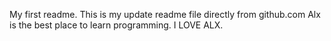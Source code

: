  My first readme. 
 This is my update readme file directly from github.com
 Alx is the best place to learn programming. 
 I LOVE ALX. 
